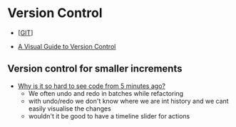 Version Control
===============

* [[GIT]]

* [A Visual Guide to Version Control](https://betterexplained.com/articles/a-visual-guide-to-version-control/)

Version control for smaller increments
--------------------------------------

* [Why is it so hard to see code from 5 minutes ago?](https://web.eecs.utk.edu/~azh/blog/yestercode.html)
    * We often undo and redo in batches while refactoring
    * with undo/redo we don't know where we are int history and we cant easily visualise the changes
    * wouldn't it be good to have a timeline slider for actions

[//begin]: # "Autogenerated link references for markdown compatibility"
[GIT]: git.md "GIT"
[//end]: # "Autogenerated link references"